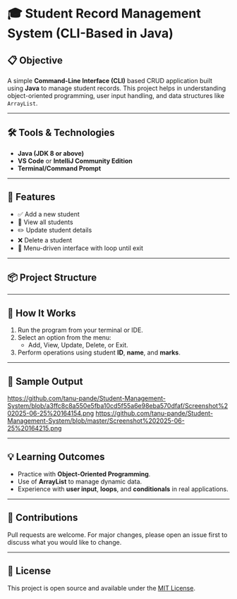 # 🎓 Student Record Management System (CLI-Based in Java)

## 📋 Objective
A simple **Command-Line Interface (CLI)** based CRUD application built using **Java** to manage student records. This project helps in understanding object-oriented programming, user input handling, and data structures like `ArrayList`.

---

## 🛠️ Tools & Technologies
- **Java (JDK 8 or above)**
- **VS Code** or **IntelliJ Community Edition**
- **Terminal/Command Prompt**

---

## 🚀 Features
- ✅ Add a new student
- 📄 View all students
- ✏️ Update student details
- ❌ Delete a student
- 🔁 Menu-driven interface with loop until exit

---

## 📦 Project Structure

---

## 🧪 How It Works
1. Run the program from your terminal or IDE.
2. Select an option from the menu:
    - Add, View, Update, Delete, or Exit.
3. Perform operations using student **ID**, **name**, and **marks**.

---

## 📸 Sample Output
https://github.com/tanu-pande/Student-Management-System/blob/a3ffc8c8a550e5fba10cd5f55a6e98eba570dfaf/Screenshot%202025-06-25%20164154.png
https://github.com/tanu-pande/Student-Management-System/blob/master/Screenshot%202025-06-25%20164215.png

---

## 💡 Learning Outcomes
- Practice with **Object-Oriented Programming**.
- Use of **ArrayList** to manage dynamic data.
- Experience with **user input**, **loops**, and **conditionals** in real applications.

---

## 🤝 Contributions
Pull requests are welcome. For major changes, please open an issue first to discuss what you would like to change.

---

## 📜 License
This project is open source and available under the [MIT License](LICENSE).

